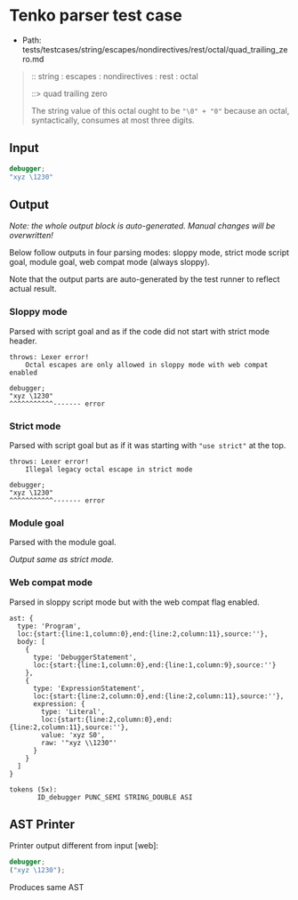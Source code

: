 # Tenko parser test case

- Path: tests/testcases/string/escapes/nondirectives/rest/octal/quad_trailing_zero.md

> :: string : escapes : nondirectives : rest : octal
>
> ::> quad trailing zero
>
> The string value of this octal ought to be `"\0" + "0"` because an octal, syntactically, consumes at most three digits.

## Input

`````js
debugger;
"xyz \1230"
`````

## Output

_Note: the whole output block is auto-generated. Manual changes will be overwritten!_

Below follow outputs in four parsing modes: sloppy mode, strict mode script goal, module goal, web compat mode (always sloppy).

Note that the output parts are auto-generated by the test runner to reflect actual result.

### Sloppy mode

Parsed with script goal and as if the code did not start with strict mode header.

`````
throws: Lexer error!
    Octal escapes are only allowed in sloppy mode with web compat enabled

debugger;
"xyz \1230"
^^^^^^^^^^^------- error
`````

### Strict mode

Parsed with script goal but as if it was starting with `"use strict"` at the top.

`````
throws: Lexer error!
    Illegal legacy octal escape in strict mode

debugger;
"xyz \1230"
^^^^^^^^^^^------- error
`````


### Module goal

Parsed with the module goal.

_Output same as strict mode._

### Web compat mode

Parsed in sloppy script mode but with the web compat flag enabled.

`````
ast: {
  type: 'Program',
  loc:{start:{line:1,column:0},end:{line:2,column:11},source:''},
  body: [
    {
      type: 'DebuggerStatement',
      loc:{start:{line:1,column:0},end:{line:1,column:9},source:''}
    },
    {
      type: 'ExpressionStatement',
      loc:{start:{line:2,column:0},end:{line:2,column:11},source:''},
      expression: {
        type: 'Literal',
        loc:{start:{line:2,column:0},end:{line:2,column:11},source:''},
        value: 'xyz S0',
        raw: '"xyz \\1230"'
      }
    }
  ]
}

tokens (5x):
       ID_debugger PUNC_SEMI STRING_DOUBLE ASI
`````


## AST Printer

Printer output different from input [web]:

````js
debugger;
("xyz \1230");
````

Produces same AST

